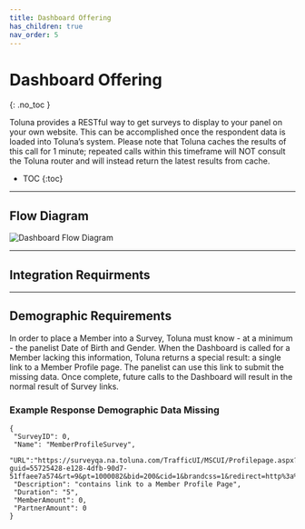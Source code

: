 ```yaml
---
title: Dashboard Offering
has_children: true
nav_order: 5
---
```


# Dashboard Offering 
{: .no_toc }

Toluna provides a RESTful way to get surveys to display to your panel on your own website. This can be accomplished once the respondent data is loaded into Toluna’s system. Please note that Toluna caches the results of this call for 1 minute; repeated calls within this timeframe will NOT consult the Toluna router and will instead return the latest results from cache.

* TOC
{:toc}

---

## Flow Diagram

![Dashboard Flow Diagram](https://github.com/josh-toluna/tolunaintegratedpaneldocs/blob/master/resources/flows/IP%20Flow%20Diagrams-Dashboard.png?raw=true)

---

## Integration Requirments 




---

## Demographic Requirements

In order to place a Member into a Survey, Toluna must know - at a minimum - the panelist Date of Birth and Gender. When the Dashboard is called for a Member lacking this information, Toluna returns a special result: a single link to a Member Profile page. The panelist can use this link to submit the missing data. Once complete, future calls to the Dashboard will result in the normal result of Survey links.

### Example Response Demographic Data Missing

```plaintext
{
 "SurveyID": 0,
 "Name": "MemberProfileSurvey",
 "URL":"https://surveyqa.na.toluna.com/TrafficUI/MSCUI/Profilepage.aspx?guid=55725428-e128-4dfb-90d7-51ffaee7a574&rt=9&pt=1000082&bid=200&cid=1&brandcss=1&redirect=http%3a%2f%2fsurveyqa.na.toluna.com%2fTrafficUI%2fMSCUI%2fpage.aspx%3fpgtid%3d23&cancel=http%3a%2f%2fsurveyqa.na.toluna.com%2fTrafficUI%2fMSCUI%2fpage.aspx%3fpgtid%3d22",
 "Description": "contains link to a Member Profile Page",
 "Duration": "5",
 "MemberAmount": 0,
 "PartnerAmount": 0
}
```

